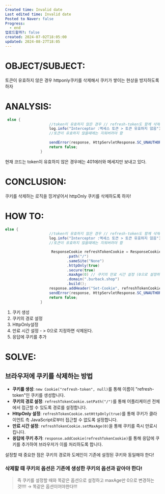 ```yaml
---
Created time: Invalid date
Last edited time: Invalid date
Posted to Naver: false
Progress:
  - end
업로드할까?: false
created: 2024-07-02T18:05:00
updated: 2024-08-27T18:05
---
```

# OBJECT/SUBJECT:

토큰이 유효하지 않은 경우 httponly쿠키를 삭제해서 쿠키가 쌓이는 현상을 방지하도록 하자

# ANALYSIS:

```Java
 else {
                    //token이 유효하지 않은 경우 // refresh-token도 함께 삭제
                    log.info("Interceptor :액세스 토큰 > 토큰 유효하지 않음");
                    //토큰이 유효하지 않을때에는 지워버려야 함
                    
                    sendError(response, HttpServletResponse.SC_UNAUTHORIZED, "InvalidToken");
                    return false;
                }
```

현재 코드는 token이 유효하지 않은 경우에는 401에러와 메세지만 보내고 있다.

# CONCLUSION:

쿠키를 삭제하는 로직을 낑겨넣어서 httpOnly 쿠키를 삭제하도록 하자!

  

# HOW TO:

```Java
else {
                    //token이 유효하지 않은 경우 // refresh-token도 함께 삭제
                    log.info("Interceptor :액세스 토큰 > 토큰 유효하지 않음");
                    //토큰이 유효하지 않을때에는 지워버려야 함

                     ResponseCookie refreshTokenCookie = ResponseCookie.from(REFRESH_TOKEN_COOKIE_NAME, "")
                            .path("/")
                            .sameSite("None")
                            .httpOnly(true)
                            .secure(true)
                            .maxAge(0) // 쿠키의 만료 시간 설정 (0으로 설정하여 즉시 삭제)
                            .domain(".burback.shop")
                            .build();
                    response.addHeader("Set-Cookie", refreshTokenCookie.toString()); // 응답에 쿠키 추가
                    sendError(response, HttpServletResponse.SC_UNAUTHORIZED, "InvalidToken");
                    return false;
                }
```

1. 쿠키 생성
2. 쿠키의 경로 설정
3. HttpOnly설정
4. 만료 시간 설정 - > 0으로 지정하면 삭제된다.
5. 응답에 쿠키를 추가

# SOLVE:

## 브라우저에 쿠키를 삭제하는 방법

- **쿠키를 생성**: `new Cookie("refresh-token", null)`를 통해 이름이 "refresh-token"인 쿠키를 생성합니다.
- **쿠키의 경로 설정**: `refreshTokenCookie.setPath("/")`를 통해 어플리케이션 전체에서 접근할 수 있도록 경로를 설정합니다.
- **HttpOnly 설정**: `refreshTokenCookie.setHttpOnly(true)`를 통해 쿠키가 클라이언트 측 JavaScript로부터 접근할 수 없도록 설정합니다.
- **만료 시간 설정**: `refreshTokenCookie.setMaxAge(0)`을 통해 쿠키를 즉시 만료시킵니다.
- **응답에 쿠키 추가**: `response.addCookie(refreshTokenCookie)`를 통해 응답에 쿠키를 추가하여 브라우저가 이를 처리하도록 합니다.

  

설정할 때 중요한 점은 쿠키의 경로와 도메인이 기존에 설정된 쿠키와 동일해야 한다!

### 삭제할 때 쿠키의 옵션은 기존에 생성한 쿠키의 옵션과 같아야 한다!

> 즉 쿠키를 설정할 때와 똑같은 옵션으로 설정하고 maxAge만 0으로 변경하는 것!!!! → 똑같은 옵션이어야한다!!!